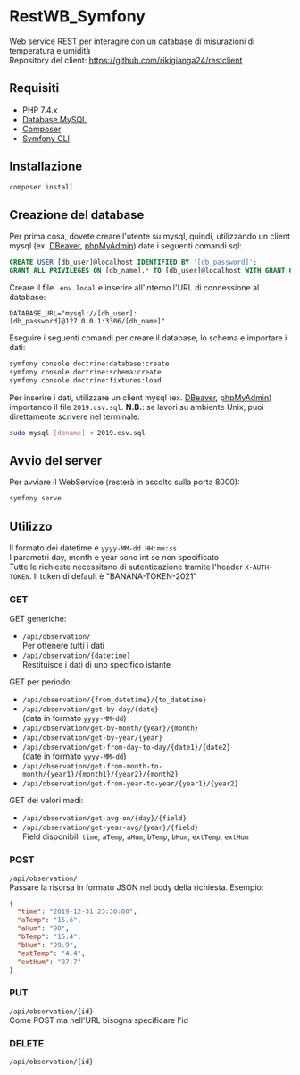 # RestWB_Symfony

Web service REST per interagire con un database di misurazioni di temperatura e umidità  
Repository del client: https://github.com/rikigianga24/restclient

## Requisiti
- PHP 7.4.x
- [Database MySQL](https://www.mysql.com/it/downloads/)
- [Composer](https://getcomposer.org/download)
- [Symfony CLI](https://symfony.com/download)

## Installazione
```bash
composer install
```

## Creazione del database
Per prima cosa, dovete creare l'utente su mysql, quindi,
utilizzando un client mysql (ex. [DBeaver](https://dbeaver.io/), [phpMyAdmin](https://www.phpmyadmin.net/)) date
i seguenti comandi sql:
```sql
CREATE USER [db_user]@localhost IDENTIFIED BY '[db_password]';
GRANT ALL PRIVILEGES ON [db_name].* TO [db_user]@localhost WITH GRANT OPTION;
```
Creare il file ```.env.local``` e inserire all'interno l'URL di connessione al database:
```
DATABASE_URL="mysql://[db_user]:[db_password]@127.0.0.1:3306/[db_name]"
```
Eseguire i seguenti comandi per creare il database, lo schema e importare i dati:
```bash
symfony console doctrine:database:create
symfony console doctrine:schema:create
symfony console doctrine:fixtures:load
```

Per inserire i dati, utilizzare un client mysql (ex. [DBeaver](https://dbeaver.io/), [phpMyAdmin](https://www.phpmyadmin.net/)) importando
il file ```2019.csv.sql```.
**N.B.**: se lavori su ambiente Unix, puoi direttamente scrivere nel terminale:
```bash
sudo mysql [dbname] < 2019.csv.sql
```

## Avvio del server
Per avviare il WebService (resterà in ascolto sulla porta 8000):
```bash
symfony serve
```

## Utilizzo 
Il formato dei datetime è ```yyyy-MM-dd HH:mm:ss```  
I parametri day, month e year sono int se non specificato  
Tutte le richieste necessitano di autenticazione tramite l'header ```X-AUTH-TOKEN```. Il token di default è "BANANA-TOKEN-2021"

### GET
GET generiche:
- ```/api/observation/```  
Per ottenere tutti i dati
- ```/api/observation/{datetime}```  
Restituisce i dati di uno specifico istante

GET per periodo:
- ```/api/observation/{from_datetime}/{to_datetime}```
- ```/api/observation/get-by-day/{date}```  
(data in formato ```yyyy-MM-dd```)
- ```/api/observation/get-by-month/{year}/{month}```  
- ```/api/observation/get-by-year/{year}```
- ```/api/observation/get-from-day-to-day/{date1}/{date2}```  
(date in formato ```yyyy-MM-dd```)
- ```/api/observation/get-from-month-to-month/{year1}/{month1}/{year2}/{month2}```
- ```/api/observation/get-from-year-to-year/{year1}/{year2}```

GET dei valori medi:
- ```/api/observation/get-avg-on/{day}/{field}```
- ```/api/observation/get-year-avg/{year}/{field}```  
Field disponibili ```time```, ```aTemp```, ```aHum```, ```bTemp```, ```bHum```, ```extTemp```, ```extHum```

### POST
```/api/observation/```  
Passare la risorsa in formato JSON nel body della richiesta. Esempio:
```json
{
  "time": "2019-12-31 23:30:00",
  "aTemp": "15.6",
  "aHum": "90",
  "bTemp": "15.4",
  "bHum": "99.9",
  "extTemp": "4.4",
  "extHum": "87.7"
}
```
### PUT
```/api/observation/{id}```   
Come POST ma nell'URL bisogna specificare l'id
### DELETE
```/api/observation/{id}```